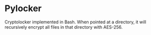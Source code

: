 Pylocker
===
Cryptolocker implemented in Bash. When pointed at a directory, it will recursively encrypt all files in that directory with AES-256.
